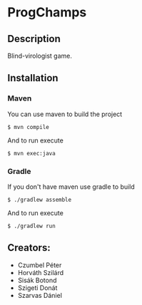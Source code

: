 # ProgChamps
## Description
Blind-virologist game.
## Installation
### Maven
You can use maven to build the project
```
$ mvn compile
```
And to run execute
```
$ mvn exec:java
```
### Gradle
If you don't have maven use gradle to build
```
$ ./gradlew assemble
```
And to run execute
```
$ ./gradlew run
```
## Creators:
* Czumbel Péter
* Horváth Szilárd
* Sisák Botond
* Szigeti Donát
* Szarvas Dániel